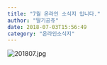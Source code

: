 ```yaml
---
title: "7월 온라인 소식지 입니다."
author: "딸기공쥬"
date: 2018-07-03T15:56:49
category: "온라인소식지"
---
```


![201807.jpg](/files/attach/images/1659/503/034/0740de9d6177671efaf882bac0dce763.jpg)
